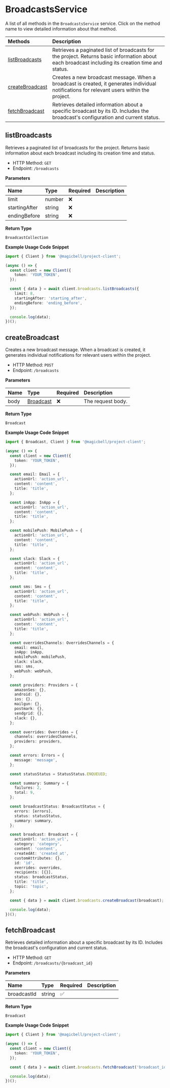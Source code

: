 # BroadcastsService

A list of all methods in the `BroadcastsService` service. Click on the method name to view detailed information about that method.

| Methods                             | Description                                                                                                                                      |
| :---------------------------------- | :----------------------------------------------------------------------------------------------------------------------------------------------- |
| [listBroadcasts](#listbroadcasts)   | Retrieves a paginated list of broadcasts for the project. Returns basic information about each broadcast including its creation time and status. |
| [createBroadcast](#createbroadcast) | Creates a new broadcast message. When a broadcast is created, it generates individual notifications for relevant users within the project.       |
| [fetchBroadcast](#fetchbroadcast)   | Retrieves detailed information about a specific broadcast by its ID. Includes the broadcast's configuration and current status.                  |

## listBroadcasts

Retrieves a paginated list of broadcasts for the project. Returns basic information about each broadcast including its creation time and status.

- HTTP Method: `GET`
- Endpoint: `/broadcasts`

**Parameters**

| Name          | Type   | Required | Description |
| :------------ | :----- | :------- | :---------- |
| limit         | number | ❌       |             |
| startingAfter | string | ❌       |             |
| endingBefore  | string | ❌       |             |

**Return Type**

`BroadcastCollection`

**Example Usage Code Snippet**

```typescript
import { Client } from '@magicbell/project-client';

(async () => {
  const client = new Client({
    token: 'YOUR_TOKEN',
  });

  const { data } = await client.broadcasts.listBroadcasts({
    limit: 8,
    startingAfter: 'starting_after',
    endingBefore: 'ending_before',
  });

  console.log(data);
})();
```

## createBroadcast

Creates a new broadcast message. When a broadcast is created, it generates individual notifications for relevant users within the project.

- HTTP Method: `POST`
- Endpoint: `/broadcasts`

**Parameters**

| Name | Type                                | Required | Description       |
| :--- | :---------------------------------- | :------- | :---------------- |
| body | [Broadcast](../models/Broadcast.md) | ❌       | The request body. |

**Return Type**

`Broadcast`

**Example Usage Code Snippet**

```typescript
import { Broadcast, Client } from '@magicbell/project-client';

(async () => {
  const client = new Client({
    token: 'YOUR_TOKEN',
  });

  const email: Email = {
    actionUrl: 'action_url',
    content: 'content',
    title: 'title',
  };

  const inApp: InApp = {
    actionUrl: 'action_url',
    content: 'content',
    title: 'title',
  };

  const mobilePush: MobilePush = {
    actionUrl: 'action_url',
    content: 'content',
    title: 'title',
  };

  const slack: Slack = {
    actionUrl: 'action_url',
    content: 'content',
    title: 'title',
  };

  const sms: Sms = {
    actionUrl: 'action_url',
    content: 'content',
    title: 'title',
  };

  const webPush: WebPush = {
    actionUrl: 'action_url',
    content: 'content',
    title: 'title',
  };

  const overridesChannels: OverridesChannels = {
    email: email,
    inApp: inApp,
    mobilePush: mobilePush,
    slack: slack,
    sms: sms,
    webPush: webPush,
  };

  const providers: Providers = {
    amazonSes: {},
    android: {},
    ios: {},
    mailgun: {},
    postmark: {},
    sendgrid: {},
    slack: {},
  };

  const overrides: Overrides = {
    channels: overridesChannels,
    providers: providers,
  };

  const errors: Errors = {
    message: 'message',
  };

  const statusStatus = StatusStatus.ENQUEUED;

  const summary: Summary = {
    failures: 2,
    total: 9,
  };

  const broadcastStatus: BroadcastStatus = {
    errors: [errors],
    status: statusStatus,
    summary: summary,
  };

  const broadcast: Broadcast = {
    actionUrl: 'action_url',
    category: 'category',
    content: 'content',
    createdAt: 'created_at',
    customAttributes: {},
    id: 'id',
    overrides: overrides,
    recipients: [{}],
    status: broadcastStatus,
    title: 'title',
    topic: 'topic',
  };

  const { data } = await client.broadcasts.createBroadcast(broadcast);

  console.log(data);
})();
```

## fetchBroadcast

Retrieves detailed information about a specific broadcast by its ID. Includes the broadcast's configuration and current status.

- HTTP Method: `GET`
- Endpoint: `/broadcasts/{broadcast_id}`

**Parameters**

| Name        | Type   | Required | Description |
| :---------- | :----- | :------- | :---------- |
| broadcastId | string | ✅       |             |

**Return Type**

`Broadcast`

**Example Usage Code Snippet**

```typescript
import { Client } from '@magicbell/project-client';

(async () => {
  const client = new Client({
    token: 'YOUR_TOKEN',
  });

  const { data } = await client.broadcasts.fetchBroadcast('broadcast_id');

  console.log(data);
})();
```
